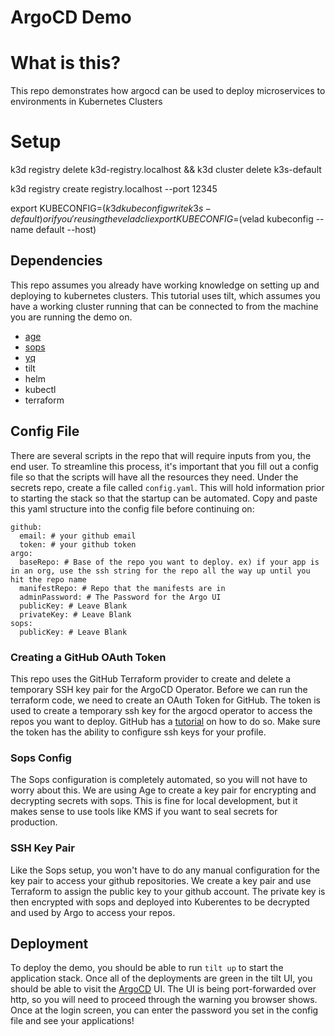 # ArgoCD Demo


# What is this?
This repo demonstrates how argocd can be used to deploy microservices to environments in Kubernetes Clusters

# Setup

k3d registry delete k3d-registry.localhost && k3d cluster delete k3s-default

k3d registry create registry.localhost --port 12345

export KUBECONFIG=$(k3d kubeconfig write k3s-default)
or if you're using the velad cli
export KUBECONFIG=$(velad kubeconfig --name default --host)

## Dependencies

This repo assumes you already have working knowledge on setting up and deploying to kubernetes clusters.  This tutorial uses tilt, which assumes you have a working cluster running that can be connected to from the machine you are running the demo on.

- [age](https://github.com/FiloSottile/age)
- [sops](https://github.com/mozilla/sops#encrypting-using-age)
- [yq](https://mikefarah.gitbook.io/yq/)
- tilt
- helm
- kubectl
- terraform


## Config File

There are several scripts in the repo that will require inputs from you, the end user.  To streamline this process, it's important that you fill out a config file so that the scripts will have all the resources they need.  Under the secrets repo, create a file called `config.yaml`.  This will hold information prior to starting the stack so that the startup can be automated.  Copy and paste this yaml structure into the config file before continuing on:

    github:
      email: # your github email
      token: # your github token
    argo:
      baseRepo: # Base of the repo you want to deploy. ex) if your app is in an org, use the ssh string for the repo all the way up until you hit the repo name
      manifestRepo: # Repo that the manifests are in
      adminPassword: # The Password for the Argo UI
      publicKey: # Leave Blank
      privateKey: # Leave Blank
    sops:
      publicKey: # Leave Blank


### Creating a GitHub OAuth Token

This repo uses the GitHub Terraform provider to create and delete a temporary SSH key pair for the ArgoCD Operator. Before we can run the terraform code, we need to create an OAuth Token for GitHub. The token is used to create a temporary ssh key for the argocd operator to access the repos you want to deploy.  GitHub has a [tutorial](https://docs.github.com/en/authentication/keeping-your-account-and-data-secure/creating-a-personal-access-token) on how to do so.  Make sure the token has the ability to configure ssh keys for your profile.

### Sops Config

The Sops configuration is completely automated, so you will not have to worry about this.  We are using Age to create a key pair for encrypting and decrypting secrets with sops.  This is fine for local development, but it makes sense to use tools like KMS if you want to seal secrets for production.

### SSH Key Pair

Like the Sops setup, you won't have to do any manual configuration for the key pair to access your github repositories.  We create a key pair and use Terraform to assign the public key to your github account.  The private key is then encrypted with sops and deployed into Kuberentes to be decrypted and used by Argo to access your repos.

## Deployment

To deploy the demo, you should be able to run `tilt up` to start the application stack.  Once all of the deployments are green in the tilt UI, you should be able to visit the [ArgoCD](localhost:8080) UI.  The UI is being port-forwarded over http, so you will need to proceed through the warning you browser shows.  Once at the login screen, you can enter the password you set in the config file and see your applications!